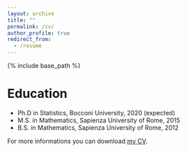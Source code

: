 ```yaml
---
layout: archive
title: ""
permalink: /cv/
author_profile: true
redirect_from:
  - /resume
---
```


{% include base_path %}

Education
======
* Ph.D in Statistics, Bocconi University, 2020 (expected)
* M.S. in Mathematics, Sapienza University of Rome, 2015
* B.S. in Mathematics, Sapienza University of Rome, 2012

For more informations you can download [my CV](https://github.com/martacatalano/martacatalano.github.io/raw/master/files/MartaCatalano_CV.pdf).
  
<!-- Teaching
======
 <ul>{% for post in site.teaching %} 
    {% include archive-single-cv.html %}
  {% endfor %}</ul> -->
  


